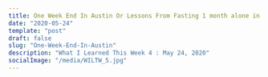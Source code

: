 ```yaml
---
title: One Week End In Austin Or Lessons From Fasting 1 month alone in the US
date: "2020-05-24"
template: "post"
draft: false
slug: "One-Week-End-In-Austin"
description: "What I Learned This Week 4 : May 24, 2020"
socialImage: "/media/WILTW_5.jpg"
---
```

